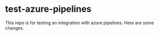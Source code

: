 # test-azure-pipelines

This repo is for testing an integration with azure pipelines. 
Here are some changes. 